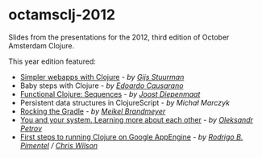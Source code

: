 octamsclj-2012
==============

Slides from the presentations for the 2012, third edition of October Amsterdam Clojure.

This year edition featured:

- [Simpler webapps with Clojure](https://github.com/ams-clj/octamsclj-2012/blob/master/GijsStuurman_SimplerWebapps.pdf) - *by [Gijs Stuurman](http://thegeez.net/)*
- Baby steps with Clojure - *by [Edoardo Causarano](https://twitter.com/curious_corn)*
- [Functional Clojure: Sequences](https://github.com/ams-clj/octamsclj-2012/blob/master/functional-clojure-sequences.clj) - *by [Joost Diepenmaat](http://zeekat.nl/zeekat/)*
- Persistent data structures in ClojureScript - *by Michał Marczyk*
- [Rocking the Gradle](https://github.com/ams-clj/octamsclj-2012/tree/master/Rocking%20the%20Gradle) - *by [Meikel Brandmeyer](http://kotka.de/)*
- [You and your system. Learning more about each other](https://github.com/ams-clj/octamsclj-2012/blob/master/Production%20Monitoring.%20Zef%20side.pdf) - *by [Oleksandr Petrov](http://coffeenco.de/)*
- [First steps to running Clojure on Google AppEngine](https://github.com/ams-clj/octamsclj-2012/blob/master/appengine%20clojure.pdf) - *by [Rodrigo B. Pimentel](http://isnomore.net/) / [Chris Wilson](https://twitter.com/minleychris)*